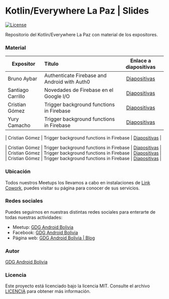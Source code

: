 

# Kotlin/Everywhere La Paz | Slides
[![License](http://img.shields.io/:license-mit-blue.svg?style=flat-square)](http://doge.mit-license.org)

Repositorio del Kotlin/Everywhere La Paz con material de los expositores.

### Material
| Expositor | Título | Enlace a diapositivas |
| ------------- |:-------------| :-----:|
| Bruno Aybar | Authenticate Firebase and Android with Auth0 | [Diapositivas](https://docs.google.com/presentation/d/e/2PACX-1vRCgAPxgbd5uIjfMIYT1wg0DCDLrYrr15bCWEBDbzr5YUVGvCrFVrA0mkCkAOSmkpadAQsYLmU7mpIo/pub?start=false&loop=false&delayms=3000) |
| Santiago Carrillo | Novedades de Firebase en el Google I/O | [Diapositivas](https://docs.google.com/presentation/d/1dRpAPoGp8oQmbzRSG5U7WlGGKDlGPC_t7IGBSTmisf8/edit#slide=id.g5986f48ad6_0_60) |
| Cristian Gómez | Trigger background functions in Firebase | [Diapositivas](https://docs.google.com/presentation/d/1gZM57HNhSt4yN-IB4CrKwxrM9QDbKanmPPstCl4eqmM/edit#slide=id.g59886ca58f_2_140) |
| Yury Camacho | Trigger background functions in Firebase | [Diapositivas](https://docs.google.com/presentation/d/1gZM57HNhSt4yN-IB4CrKwxrM9QDbKanmPPstCl4eqmM/edit#slide=id.g59886ca58f_2_140) |

| Cristian Gómez | Trigger background functions in Firebase | [Diapositivas](https://docs.google.com/presentation/d/1gZM57HNhSt4yN-IB4CrKwxrM9QDbKanmPPstCl4eqmM/edit#slide=id.g59886ca58f_2_140) |

| Cristian Gómez | Trigger background functions in Firebase | [Diapositivas](https://docs.google.com/presentation/d/1gZM57HNhSt4yN-IB4CrKwxrM9QDbKanmPPstCl4eqmM/edit#slide=id.g59886ca58f_2_140) |
| Cristian Gómez | Trigger background functions in Firebase | [Diapositivas](https://docs.google.com/presentation/d/1gZM57HNhSt4yN-IB4CrKwxrM9QDbKanmPPstCl4eqmM/edit#slide=id.g59886ca58f_2_140) |
| Cristian Gómez | Trigger background functions in Firebase | [Diapositivas](https://docs.google.com/presentation/d/1gZM57HNhSt4yN-IB4CrKwxrM9QDbKanmPPstCl4eqmM/edit#slide=id.g59886ca58f_2_140) |


### Ubicación
Todos nuestros Meetups los llevamos a cabo en instalaciones de [Link Cowork](http://www.linkcowork.com.bo/), puedes visitar su página para conocer de sus servicios.

### Redes sociales
Puedes seguirnos en nuestras distintas redes sociales para enterarte de todas nuestras actividades:

- Meetup: [GDG Android Bolivia](https://www.meetup.com/es-ES/GDGAndroidBolivia/) 
- Facebook: [GDG Android Bolivia](https://www.facebook.com/GDGAndroidBolivia)
- Página web: [GDG Android Bolivia | Blog](https://gdg.androidbolivia.com/)

### Autor
[GDG Android Bolivia](https://github.com/GDGAndroidBolivia)

### Licencia
Este proyecto está licenciado bajo la licencia MIT. Consulte el archivo [LICENCIA](https://github.com/GDGAndroidBolivia/june-2019-firebase-meetup/blob/master/LICENSE.md) para obtener más información.
